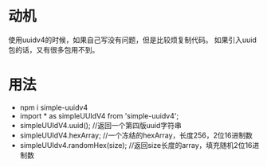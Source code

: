# 动机 #
使用uuidv4的时候，如果自己写没有问题，但是比较烦复制代码。
如果引入uuid包的话，又有很多包用不到。

# 用法 #
  * npm i simple-uuidv4
  * import * as simpleUUIdV4 from 'simple-uuidv4';
  * simpleUUIdV4.uuid(); //返回一个第四版uuid字符串
  * simpleUUIdV4.hexArray; //一个冻结的hexArray，长度256，2位16进制数
  * simpleUUIdv4.randomHex(size); //返回size长度的array，填充随机2位16进制数
  
